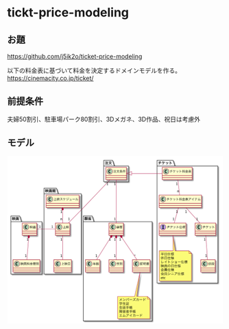 # tickt-price-modeling
## お題
https://github.com/j5ik2o/ticket-price-modeling

以下の料金表に基づいて料金を決定するドメインモデルを作る。  
https://cinemacity.co.jp/ticket/

## 前提条件
夫婦50割引、駐車場パーク80割引、3Dメガネ、3D作品、祝日は考慮外

## モデル
![モデル](./doc/models.png "モデル")
